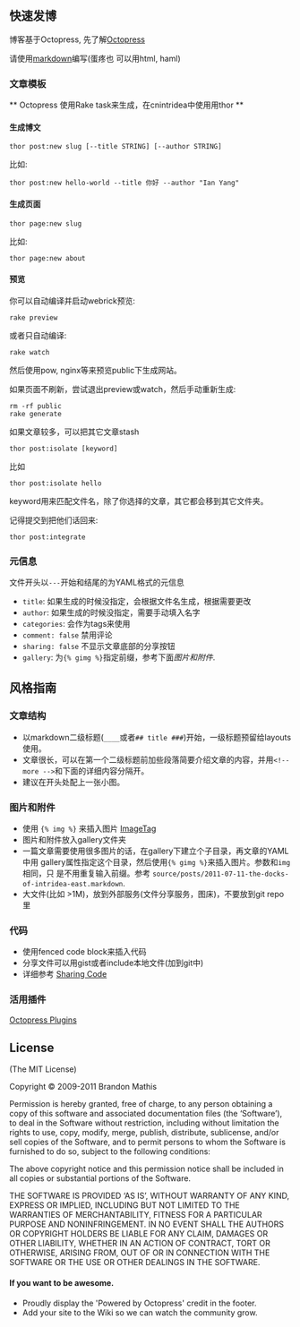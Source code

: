 快速发博
--------

博客基于Octopress, 先了解[Octopress](http://octopress.org/docs)

请使用[markdown](http://daringfireball.net/projects/markdown/syntax)编写(蛋疼也
可以用html, haml)

### 文章模板 ###

** Octopress 使用Rake task来生成，在cnintridea中使用用thor **

#### 生成博文 ####

    thor post:new slug [--title STRING] [--author STRING]

比如:

    thor post:new hello-world --title 你好 --author "Ian Yang"


#### 生成页面 #####

    thor page:new slug

比如:

    thor page:new about

#### 预览 ####

你可以自动编译并启动webrick预览:

    rake preview

或者只自动编译:

    rake watch

然后使用pow, nginx等来预览public下生成网站。

如果页面不刷新，尝试退出preview或watch，然后手动重新生成:

    rm -rf public
    rake generate

如果文章较多，可以把其它文章stash

    thor post:isolate [keyword]

比如

    thor post:isolate hello

keyword用来匹配文件名，除了你选择的文章，其它都会移到其它文件夹。

记得提交到把他们话回来:

    thor post:integrate

### 元信息 ###

文件开头以`---`开始和结尾的为YAML格式的元信息

-   `title`: 如果生成的时候没指定，会根据文件名生成，根据需要更改
-   `author`: 如果生成的时候没指定，需要手动填入名字
-   `categories`: 会作为tags来使用
-   `comment: false` 禁用评论
-   `sharing: false` 不显示文章底部的分享按钮
-   `gallery`: 为`{% gimg %}`指定前缀，参考下面*图片和附件*.

风格指南
--------

### 文章结构 ###

-   以markdown二级标题(`____`或者`## title ###`)开始，一级标题预留给layouts使用。
-   文章很长，可以在第一个二级标题前加些段落简要介绍文章的内容，并用`<!-- more
    -->`和下面的详细内容分隔开。
-   建议在开头处配上一张小图。

### 图片和附件 ###

-   使用 `{% img %}` 来插入图片 [ImageTag](http://octopress.org/docs/plugins/image-tag/)
-   图片和附件放入gallery文件夹
-   一篇文章需要使用很多图片的话，在gallery下建立个子目录，再文章的YAML中用
    gallery属性指定这个目录，然后使用`{% gimg %}`来插入图片。参数和`img`相同，只
    是不用重复输入前缀。参考
    `source/posts/2011-07-11-the-docks-of-intridea-east.markdown`.
-   大文件(比如 >1M)，放到外部服务(文件分享服务，图床)，不要放到git repo里

### 代码 ###

-   使用fenced code block来插入代码
-   分享文件可以用gist或者include本地文件(加到git中)
-   详细参考 [Sharing Code](http://octopress.org/docs/blogging/code/)

### 活用插件 ###

[Octopress Plugins](http://octopress.org/docs/blogging/plugins/)

License
-------

(The MIT License)

Copyright © 2009-2011 Brandon Mathis

Permission is hereby granted, free of charge, to any person obtaining a copy of this software and associated documentation files (the ‘Software’), to deal in the Software without restriction, including without limitation the rights to use, copy, modify, merge, publish, distribute, sublicense, and/or sell copies of the Software, and to permit persons to whom the Software is furnished to do so, subject to the following conditions:

The above copyright notice and this permission notice shall be included in all copies or substantial portions of the Software.

THE SOFTWARE IS PROVIDED ‘AS IS’, WITHOUT WARRANTY OF ANY KIND, EXPRESS OR IMPLIED, INCLUDING BUT NOT LIMITED TO THE WARRANTIES OF MERCHANTABILITY, FITNESS FOR A PARTICULAR PURPOSE AND NONINFRINGEMENT. IN NO EVENT SHALL THE AUTHORS OR COPYRIGHT HOLDERS BE LIABLE FOR ANY CLAIM, DAMAGES OR OTHER LIABILITY, WHETHER IN AN ACTION OF CONTRACT, TORT OR OTHERWISE, ARISING FROM, OUT OF OR IN CONNECTION WITH THE SOFTWARE OR THE USE OR OTHER DEALINGS IN THE SOFTWARE.


#### If you want to be awesome.
- Proudly display the 'Powered by Octopress' credit in the footer.
- Add your site to the Wiki so we can watch the community grow.

